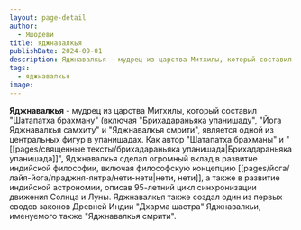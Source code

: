 ```yaml
---
layout: page-detail
author:
  - Яшодеви
title: яджнавалкья
publishDate: 2024-09-01
description: Яджнавалкья - мудрец из царства Митхилы, который составил "Шатапатха брахману" (включая "Брихадараньяка упанишаду", "Йога Яджнавалкья самхиту" и "Яджнавалкья смрити", является одной из центральных фигур в упанишадах.
tags:
  - яджнавалкья
image:
---
```

**Яджнавалкья** - мудрец из царства Митхилы, который составил "Шатапатха брахману" (включая "Брихадараньяка упанишаду", "Йога Яджнавалкья самхиту" и "Яджнавалкья смрити", является одной из центральных фигур в упанишадах. Как автор "Шатапатха брахманы" и "[[pages/священные тексты/брихадараньяка упанишада|Брихадараньяка упанишада]]", Яджнавалкья сделал огромный вклад в развитие индийской философии, включая философскую концепцию [[pages/йога/лайя-йога/праджня-янтра/нети-нети|нети, нети]], а также в развитие индийской астрономии, описав 95-летний цикл синхронизации движения Солнца и Луны. Яджнавалкья также создал один из первых сводов законов Древней Индии "Дхарма шастра" Яджнавалкьи, именуемого также "Яджнавалкья смрити".

